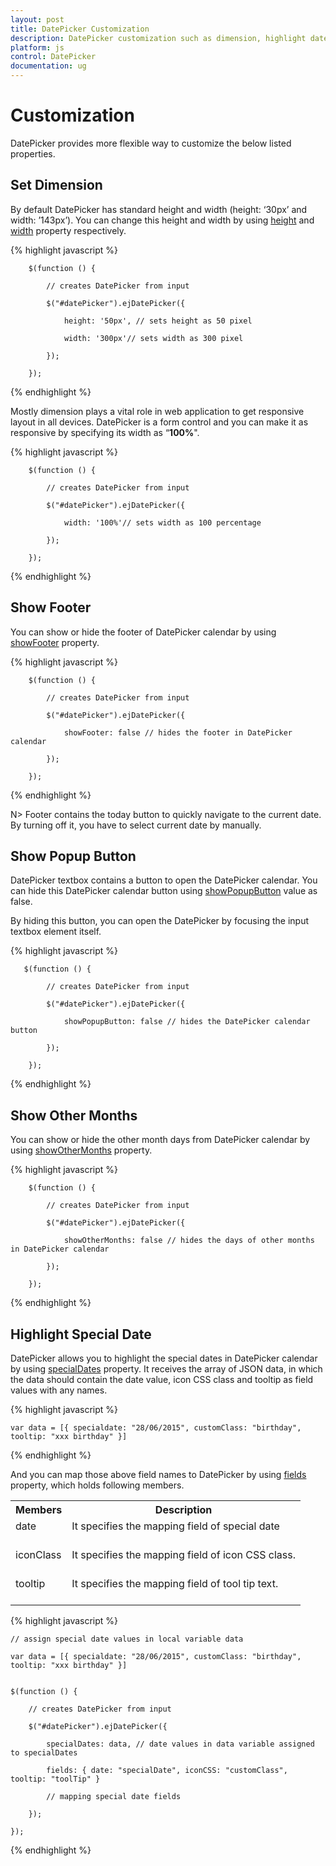 ```yaml
---
layout: post
title: DatePicker Customization
description: DatePicker customization such as dimension, highlight dates, other months, etc.
platform: js
control: DatePicker
documentation: ug
---
```

# Customization

DatePicker provides more flexible way to customize the below listed properties.

## Set Dimension 

By default DatePicker has standard height and width (height: ‘30px’ and width: ’143px’). You can change this height and width by using [height](http://help.syncfusion.com/js/api/ejdatepicker#members:height) and [width](http://help.syncfusion.com/js/api/ejdatepicker#members:width) property respectively.

{% highlight javascript %}

        $(function () {

            // creates DatePicker from input

            $("#datePicker").ejDatePicker({

                height: '50px', // sets height as 50 pixel

                width: '300px'// sets width as 300 pixel

            });

        });

{% endhighlight %}

Mostly dimension plays a vital role in web application to get responsive layout in all devices. DatePicker is a form control and you can make it as responsive by specifying its width as “**100%**".

{% highlight javascript %}

        $(function () {

            // creates DatePicker from input

            $("#datePicker").ejDatePicker({

                width: '100%'// sets width as 100 percentage

            });

        });

{% endhighlight %}

## Show Footer

You can show or hide the footer of DatePicker calendar by using [showFooter](http://help.syncfusion.com/js/api/ejdatepicker#members:showfooter) property. 

{% highlight javascript %}

        $(function () {

            // creates DatePicker from input

            $("#datePicker").ejDatePicker({

                showFooter: false // hides the footer in DatePicker calendar

            });

        });

{% endhighlight %}

N>  Footer contains the today button to quickly navigate to the current date. By turning off it, you have to select current date by manually. 

## Show Popup Button

DatePicker textbox contains a button to open the DatePicker calendar. You can hide this DatePicker calendar button using [showPopupButton](http://help.syncfusion.com/js/api/ejdatepicker#members:showpopupbutton) value as false.

By hiding this button, you can open the DatePicker by focusing the input textbox element itself.

{% highlight javascript %}

       $(function () {

            // creates DatePicker from input

            $("#datePicker").ejDatePicker({

                showPopupButton: false // hides the DatePicker calendar button

            });

        });

{% endhighlight %}

## Show Other Months

You can show or hide the other month days from DatePicker calendar by using [showOtherMonths](http://help.syncfusion.com/js/api/ejdatepicker#members:showothermonths) property.

{% highlight javascript %}

        $(function () {

            // creates DatePicker from input

            $("#datePicker").ejDatePicker({

                showOtherMonths: false // hides the days of other months in DatePicker calendar

            });

        });

{% endhighlight %}

## Highlight Special Date

DatePicker allows you to highlight the special dates in DatePicker calendar by using [specialDates](http://help.syncfusion.com/js/api/ejdatepicker#members:specialdates) property. It receives the array of JSON data, in which the data should contain the date value, icon CSS class and tooltip as field values with any names.

{% highlight javascript %}

    var data = [{ specialdate: "28/06/2015", customClass: "birthday", tooltip: "xxx birthday" }]

{% endhighlight %}

And you can map those above field names to DatePicker by using [fields](http://help.syncfusion.com/js/api/ejdatepicker#members:fields) property, which holds following members.

<table>
<tr>
<th>
Members</th><th>
Description</th></tr>
<tr>
<td>
date<br/><br/></td><td>
It specifies the mapping field of special date<br/><br/></td></tr>
<tr>
<td>
iconClass<br/><br/></td><td>
It specifies the mapping field of icon CSS class.<br/><br/></td></tr>
<tr>
<td>
tooltip<br/><br/></td><td>
It specifies the mapping field of tool tip text.<br/><br/></td></tr>
</table>
{% highlight javascript %}

    // assign special date values in local variable data

    var data = [{ specialdate: "28/06/2015", customClass: "birthday", tooltip: "xxx birthday" }]


    $(function () {

        // creates DatePicker from input

        $("#datePicker").ejDatePicker({

            specialDates: data, // date values in data variable assigned to specialDates

            fields: { date: "specialDate", iconCSS: "customClass", tooltip: "toolTip" }

            // mapping special date fields

        });

    });

{% endhighlight %}

